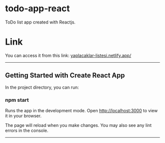 # todo-app-react
ToDo list app created with Reactjs.

# Link
You can access it from this link:
[yaplacaklar-listesi.netlify.app/](https://yaplacaklar-listesi.netlify.app/)

---
## Getting Started with Create React App
In the project directory, you can run:

### npm start
Runs the app in the development mode.
Open [http://localhost:3000](http://localhost:3000) to view it in your browser.

The page will reload when you make changes.
You may also see any lint errors in the console.

---
